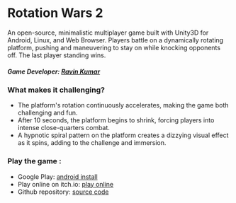 # Rotation Wars 2
An open-source, minimalistic multiplayer game built with Unity3D for Android, Linux, and Web Browser. Players battle on a dynamically rotating platform, pushing and maneuvering to stay on while knocking opponents off. The last player standing wins.

##### Game Developer: [Ravin Kumar](https://mr-ravin.github.io)

### What makes it challenging?
- The platform's rotation continuously accelerates, making the game both challenging and fun.
- After 10 seconds, the platform begins to shrink, forcing players into intense close-quarters combat.
- A hypnotic spiral pattern on the platform creates a dizzying visual effect as it spins, adding to the challenge and immersion.

### Play the game :
- Google Play: [android install](https://play.google.com/store/apps/details?id=ravin.developer.rotationwars2)
- Play online on itch.io: [play online](https://ravinkumar.itch.io/rotationwars2)
- Github repository: [source code](https://github.com/mr-ravin/rotationwars2)

